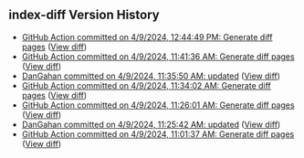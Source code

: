 ## index-diff Version History

* [GitHub Action committed on 4/9/2024, 12:44:49 PM: Generate diff pages](https://github.com/DanGahanCGI/DanGahanCGI.github.io/commit/65feeaa2a2939b708f16c5139eaa092ad18fb013) ([View diff](https://github.com/DanGahanCGI/DanGahanCGI.github.io/compare/aa76dec990faa062fb2b0bd1eb4fd85328823cbb...65feeaa2a2939b708f16c5139eaa092ad18fb013))
* [GitHub Action committed on 4/9/2024, 11:41:36 AM: Generate diff pages](https://github.com/DanGahanCGI/DanGahanCGI.github.io/commit/56375d89eb159eb9ca25a6cee7c78c4a2b189797) ([View diff](https://github.com/DanGahanCGI/DanGahanCGI.github.io/compare/8797d94e340d39039416d1e713b7f6bd29ec27f0...56375d89eb159eb9ca25a6cee7c78c4a2b189797))
* [DanGahan committed on 4/9/2024, 11:35:50 AM: updated](https://github.com/DanGahanCGI/DanGahanCGI.github.io/commit/0fe30118150f900534ecf5706b6cb1b404cc60d6) ([View diff](https://github.com/DanGahanCGI/DanGahanCGI.github.io/compare/9d680aff3d3ef48c70bfeaf45cecd42f2848c031...0fe30118150f900534ecf5706b6cb1b404cc60d6))
* [GitHub Action committed on 4/9/2024, 11:34:02 AM: Generate diff pages](https://github.com/DanGahanCGI/DanGahanCGI.github.io/commit/9d680aff3d3ef48c70bfeaf45cecd42f2848c031) ([View diff](https://github.com/DanGahanCGI/DanGahanCGI.github.io/compare/166f95ec54e1f97b915f3c627feec952d0d1d2c7...9d680aff3d3ef48c70bfeaf45cecd42f2848c031))
* [GitHub Action committed on 4/9/2024, 11:26:01 AM: Generate diff pages](https://github.com/DanGahanCGI/DanGahanCGI.github.io/commit/f017830f94133037bd4e5d2f78d9e76dca4cd920) ([View diff](https://github.com/DanGahanCGI/DanGahanCGI.github.io/compare/e5820733379359da101b2aa15c9b427c242ec508...f017830f94133037bd4e5d2f78d9e76dca4cd920))
* [DanGahan committed on 4/9/2024, 11:25:42 AM: updated](https://github.com/DanGahanCGI/DanGahanCGI.github.io/commit/e5820733379359da101b2aa15c9b427c242ec508) ([View diff](https://github.com/DanGahanCGI/DanGahanCGI.github.io/compare/1c3a8ffaa3d8e3540a05ec7b745e008cd73993af...e5820733379359da101b2aa15c9b427c242ec508))
* [GitHub Action committed on 4/9/2024, 11:01:37 AM: Generate diff pages](https://github.com/DanGahanCGI/DanGahanCGI.github.io/commit/25b6ab7fdc4c9dd4cb3937767771ab16ef634aab) ([View diff](https://github.com/DanGahanCGI/DanGahanCGI.github.io/compare/72c8465dd1b7a116d52a5f3fce187f5f7d579e07...25b6ab7fdc4c9dd4cb3937767771ab16ef634aab))
